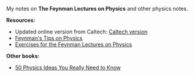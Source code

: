 
My notes on **The Feynman Lectures on Physics** and other physics notes.

**Resources:**  
- Updated online version from Caltech: [Caltech version](https://www.feynmanlectures.caltech.edu/)  
- [Feynman's Tips on Physics](https://www.amazon.com/Feynmans-Tips-Physics-Reflections-Problem-Solving/dp/0465027970)  
- [Exercises for the Feynman Lectures on Physics](https://www.amazon.com/Exercises-Feynman-Lectures-Physics-Richard/dp/0465060714)  

**Other books:**  
- [50 Physics Ideas You Really Need to Know](https://www.amazon.co.uk/Physics-Ideas-Really-Need-Know/dp/1847240070)
